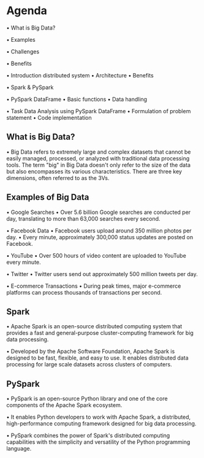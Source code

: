 # Agenda 

• What is Big Data?

• Examples

• Challenges

• Benefits
 
 • Introduction distributed system 
• Architecture 
• Benefits

• Spark & PySpark

• PySpark DataFrame
 • Basic functions
 • Data handling

• Task Data Analysis using PySpark DataFrame
 • Formulation of problem statement
 • Code implementation

 ## What is Big Data?
 
 • Big Data refers to extremely large and complex datasets that cannot be easily managed, processed, or analyzed with traditional data processing tools. The term "big" in Big Data doesn't only refer to the size of the data but also encompasses its various characteristics. There are three key dimensions, often referred to as the 3Vs.

## Examples of Big Data
 • Google Searches
 • Over 5.6 billion Google searches are conducted per day, translating to more than 63,000 searches every second.
 
 • Facebook Data
 • Facebook users upload around 350 million photos per day.
 • Every minute, approximately 300,000 status updates are posted on Facebook.
 
 • YouTube
 • Over 500 hours of video content are uploaded to YouTube every minute.
 
 • Twitter
 • Twitter users send out approximately 500 million tweets per day.
 
 • E-commerce Transactions
 • During peak times, major e-commerce platforms can process thousands of transactions per second.

 ## Spark
• Apache Spark is an open-source distributed computing system that provides a fast and general-purpose cluster-computing framework for big data processing. 

• Developed by the Apache Software Foundation, Apache Spark is designed to be fast, flexible, and easy to use. It enables distributed data processing for large scale datasets across clusters of computers.

## PySpark
• PySpark is an open-source Python library and one of the core components of the Apache Spark ecosystem. 

• It enables Python developers to work with Apache Spark, a distributed, high-performance computing framework designed for big data processing. 

• PySpark combines the power of Spark's distributed computing capabilities with the simplicity and versatility of the Python programming language.

